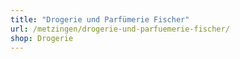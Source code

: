 ```yaml
---
title: "Drogerie und Parfümerie Fischer"
url: /metzingen/drogerie-und-parfuemerie-fischer/
shop: Drogerie
---
```

